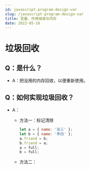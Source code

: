 ```yaml
---
id: javascript-program-design-var
slug: /javascript-program-design-var
title: 变量、作用域或与内存
date: 2022-05-10
---
```

# 垃圾回收

## Q：是什么？

* A：把没用的内存回收，以便重新使用。

## Q：如何实现垃圾回收？

* A：

  * 方法一：标记清除

    ````javascript
    let a = { name: '张三' };
    let b = { name: '李四' };
    a.friend = b;
    b.friend = a;
    a = full;
    b = full;
    ````

  * 方法二：
